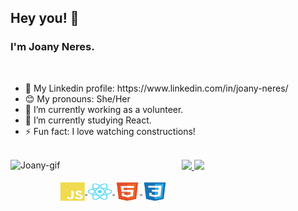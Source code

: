 ## Hey you! 👋<br>
<h3><strong>I'm Joany Neres.</strong></h3>
<br>

<ul>
<li>👥 My Linkedin profile: https://www.linkedin.com/in/joany-neres/</li>
<li>😊 My pronouns: She/Her</li>
<li>🤝 I’m currently working as a volunteer.</li>
<li>🌱 I’m currently studying React.</li>
<li>⚡ Fun fact: I love watching constructions!</li>
</ul>

<br>

<img align="left" alt="Joany-gif" height="160em" src="https://cdn.discordapp.com/attachments/1016745958727491615/1016746187954602034/Joany-gif.gif">
  
<div align="center">
  <a href="https://github.com/JoanyNeres">
  <img height="140em" src="https://github-readme-stats.vercel.app/api?username=JoanyNeres&show_icons=true&theme=moltack&include_all_commits=true&count_private=true"/>
  <img height="140em" src="https://github-readme-stats.vercel.app/api/top-langs/?username=JoanyNeres&layout=compact&langs_count=7&theme=moltack"/>
</div>
<br>
<div>
  <img align="center" alt="Joany-Js" height="30" width="40" src="https://raw.githubusercontent.com/devicons/devicon/master/icons/javascript/javascript-plain.svg">
  <img align="center" alt="Joany-React" height="30" width="40" src="https://raw.githubusercontent.com/devicons/devicon/master/icons/react/react-original.svg">
  <img align="center" alt="Joany-HTML" height="30" width="40" src="https://raw.githubusercontent.com/devicons/devicon/master/icons/html5/html5-original.svg">
  <img align="center" alt="Joany-CSS" height="30" width="40" src="https://raw.githubusercontent.com/devicons/devicon/master/icons/css3/css3-original.svg">
</div>
